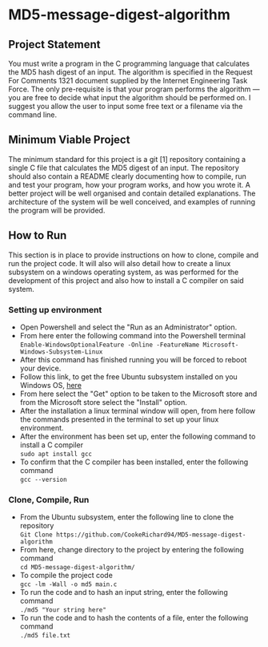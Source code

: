 # MD5-message-digest-algorithm

## Project Statement
You must write a program in the C programming language that calculates
the MD5 hash digest of an input. The algorithm is specified in the Request
For Comments 1321 document supplied by the Internet Engineering Task
Force. The only pre-requisite is that your program performs the algorithm
— you are free to decide what input the algorithm should be performed on.
I suggest you allow the user to input some free text or a filename via the
command line.

## Minimum Viable Project
The minimum standard for this project is a git [1] repository containing a
single C file that calculates the MD5 digest of an input. The repository
should also contain a README clearly documenting how to compile, run
and test your program, how your program works, and how you wrote it.
A better project will be well organised and contain detailed explanations.
The architecture of the system will be well conceived, and examples of running the program will be provided.

## How to Run

This section is in place to provide instructions on how to clone, compile and run the project code. It will also will also detail how to create a linux subsystem on a windows operating system, as was performed for the development of this project and also how to install a C compiler on said system.

### Setting up environment  
* Open Powershell and select the "Run as an Administrator" option.
* From here enter the following command into the Powershell terminal  
```Enable-WindowsOptionalFeature -Online -FeatureName Microsoft-Windows-Subsystem-Linux```
* After this command has finished running you will be forced to reboot your device.
* Follow this link, to get the free Ubuntu subsystem installed on you Windows OS, [here](https://www.microsoft.com/en-ie/p/ubuntu-2004-lts/9n6svws3rx71?activetab=pivot:overviewtab)
* From here select the "Get" option to be taken to the Microsoft store and from the Microsoft store select the "Install" option.
* After the installation a linux terminal window will open, from here follow the commands presented in the terminal to set up your linux environment.
* After the environment has been set up, enter the following command to install a C compiler  
``` sudo apt install gcc ```  
* To confirm that the C compiler has been installed, enter the following command  
``` gcc --version ```

### Clone, Compile, Run
* From the Ubuntu subsystem, enter the following line to clone the repository  
``` Git Clone https://github.com/CookeRichard94/MD5-message-digest-algorithm ```
* From here, change directory to the project by entering the following command  
``` cd MD5-message-digest-algorithm/ ```
* To compile the project code  
``` gcc -lm -Wall -o md5 main.c ```
* To run the code and to hash an input string, enter the following command   
``` ./md5 "Your string here" ```
* To run the code and to hash the contents of a file, enter the following command  
``` ./md5 file.txt ```

